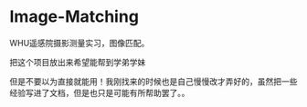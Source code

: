# Image-Matching
WHU遥感院摄影测量实习，图像匹配。

把这个项目放出来希望能帮到学弟学妹

但是不要以为直接就能用！我刚找来的时候也是自己慢慢改才弄好的，虽然把一些经验写进了文档，但是也只是可能有所帮助罢了。。
